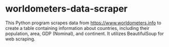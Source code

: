 # worldometers-data-scraper
This Python program scrapes data from https://www.worldometers.info to create a table containing information about countries, including their population, area, GDP (Nominal), and continent. It utilizes BeautifulSoup for web scraping.
